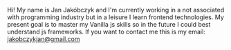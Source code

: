 Hi! My name is Jan Jakóbczyk and I'm currently working in a not associated with programming industry but in a leisure I learn frontend technologies.
My present goal is to master my Vanilla js skills so in the future I could best understand js frameworks.
If you want to contact me this is my email: jakobczykjan@gmail.com
<!---
Janek92/Janek92 is a ✨ special ✨ repository because its `README.md` (this file) appears on your GitHub profile.
You can click the Preview link to take a look at your changes.
--->

